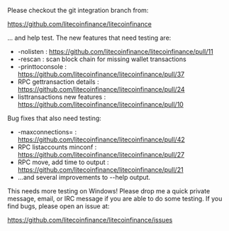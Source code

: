 Please checkout the git integration branch from:

https://github.com/litecoinfinance/litecoinfinance

... and help test.  The new features that need testing are:

* -nolisten : https://github.com/litecoinfinance/litecoinfinance/pull/11
* -rescan : scan block chain for missing wallet transactions
* -printtoconsole : https://github.com/litecoinfinance/litecoinfinance/pull/37
* RPC gettransaction details : https://github.com/litecoinfinance/litecoinfinance/pull/24
* listtransactions new features : https://github.com/litecoinfinance/litecoinfinance/pull/10

Bug fixes that also need testing:

* -maxconnections= : https://github.com/litecoinfinance/litecoinfinance/pull/42
* RPC listaccounts minconf : https://github.com/litecoinfinance/litecoinfinance/pull/27
* RPC move, add time to output : https://github.com/litecoinfinance/litecoinfinance/pull/21
* ...and several improvements to --help output.

This needs more testing on Windows!  Please drop me a quick private message, email, or IRC message if you are able to do some testing.  If you find bugs, please open an issue at:

https://github.com/litecoinfinance/litecoinfinance/issues
